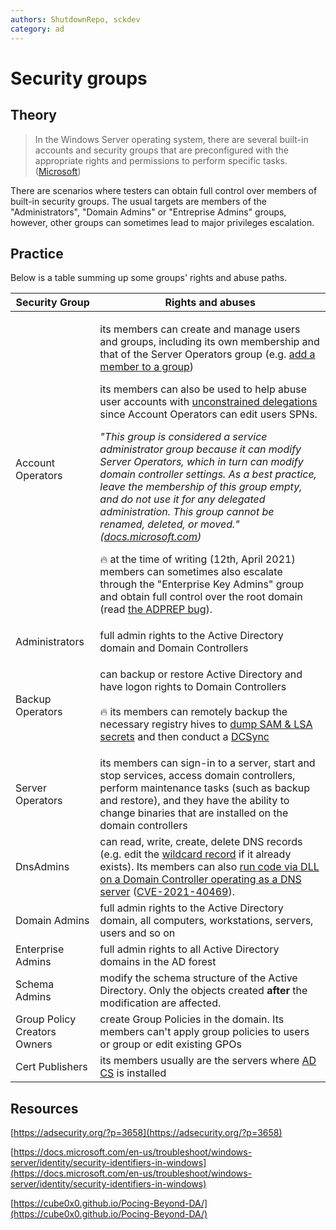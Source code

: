 ```yaml
---
authors: ShutdownRepo, sckdev
category: ad
---
```


# Security groups

## Theory

> In the Windows Server operating system, there are several built-in accounts and security groups that are preconfigured with the appropriate rights and permissions to perform specific tasks. ([Microsoft](https://docs.microsoft.com/en-us/previous-versions/windows/it-pro/windows-server-2012-R2-and-2012/dn579255(v=ws.11)?redirectedfrom=MSDN))

There are scenarios where testers can obtain full control over members of built-in security groups. The usual targets are members of the "Administrators", "Domain Admins" or "Entreprise Admins" groups, however, other groups can sometimes lead to major privileges escalation.

## Practice

Below is a table summing up some groups' rights and abuse paths.

| Security Group               | Rights and abuses                                                                                                                                                                                                                                                                                                                                                                                                                                                                                                                                                                                                                                                                                                                                                                                                                                                                                                                                                                                                                                                                                                                                                                                                                                                                                           |
| ---------------------------- | ----------------------------------------------------------------------------------------------------------------------------------------------------------------------------------------------------------------------------------------------------------------------------------------------------------------------------------------------------------------------------------------------------------------------------------------------------------------------------------------------------------------------------------------------------------------------------------------------------------------------------------------------------------------------------------------------------------------------------------------------------------------------------------------------------------------------------------------------------------------------------------------------------------------------------------------------------------------------------------------------------------------------------------------------------------------------------------------------------------------------------------------------------------------------------------------------------------------------------------------------------------------------------------------------------------- |
| Account Operators            | <p>its members can create and manage users and groups, including its own membership and that of the Server Operators group (e.g. <a href="../dacl/addmember">add a member to a group</a>)</p><p></p><p>its members can also be used to help abuse user accounts with <a href="../kerberos/delegations/#unconstrained-delegations">unconstrained delegations</a> since Account Operators can edit users SPNs.</p><p></p><p><em>"This group is considered a service administrator group because it can modify Server Operators, which in turn can modify domain controller settings. As a best practice, leave the membership of this group empty, and do not use it for any delegated administration. This group cannot be renamed, deleted, or moved." (</em><a href="https://docs.microsoft.com/en-us/windows/security/identity-protection/access-control/active-directory-security-groups"><em>docs.microsoft.com</em></a><em>)</em></p><p></p><p><span data-gb-custom-inline data-tag="emoji" data-code="1f525">🔥</span> at the time of writing (12th, April 2021) members can sometimes also escalate through the "Enterprise Key Admins" group and obtain full control over the root domain (read <a href="https://secureidentity.se/adprep-bug-in-windows-server-2016/">the ADPREP bug</a>). </p> |
| Administrators               | full admin rights to the Active Directory domain and Domain Controllers                                                                                                                                                                                                                                                                                                                                                                                                                                                                                                                                                                                                                                                                                                                                                                                                                                                                                                                                                                                                                                                                                                                                                                                                                                     |
| Backup Operators             | <p>can backup or restore Active Directory and have logon rights to Domain Controllers<br><br><span data-gb-custom-inline data-tag="emoji" data-code="1f525">🔥</span> its members can remotely backup the necessary registry hives to <a href="../credentials/dumping/sam-and-lsa-secrets">dump SAM &#x26; LSA secrets</a> and then conduct a <a href="../credentials/dumping/dcsync">DCSync</a></p>                                                                                                                                                                                                                                                                                                                                                                                                                                                                                                                                                                                                                                                                                                                                                                                                                                                                                                                               |
| Server Operators             | its members can sign-in to a server, start and stop services, access domain controllers, perform maintenance tasks (such as backup and restore), and they have the ability to change binaries that are installed on the domain controllers                                                                                                                                                                                                                                                                                                                                                                                                                                                                                                                                                                                                                                                                                                                                                                                                                                                                                                                                                                                                                                                                  |
| DnsAdmins                    | can read, write, create, delete DNS records (e.g. edit the [wildcard record](../mitm-and-coerced-authentications/adidns-spoofing#manual-record-manipulation) if it already exists). Its members can also [run code via DLL on a Domain Controller operating as a DNS server](https://medium.com/@esnesenon/feature-not-bug-dnsadmin-to-dc-compromise-in-one-line-a0f779b8dc83) ([CVE-2021-40469](https://msrc.microsoft.com/update-guide/vulnerability/CVE-2021-40469)).                                                                                                                                                                                                                                                                                                                                                                                                                                                                                                                                                                                                                                                                                                                                                                                                                                                                                                  |
| Domain Admins                | full admin rights to the Active Directory domain, all computers, workstations, servers, users and so on                                                                                                                                                                                                                                                                                                                                                                                                                                                                                                                                                                                                                                                                                                                                                                                                                                                                                                                                                                                                                                                                                                                                                                                                     |
| Enterprise Admins            | full admin rights to all Active Directory domains in the AD forest                                                                                                                                                                                                                                                                                                                                                                                                                                                                                                                                                                                                                                                                                                                                                                                                                                                                                                                                                                                                                                                                                                                                                                                                                                          |
| Schema Admins                | modify the schema structure of the Active Directory. Only the objects created **after** the modification are affected.                                                                                                                                                                                                                                                                                                                                                                                                                                                                                                                                                                                                                                                                                                                                                                                                                                                                                                                                                                                                                                                                                                                                                                                      |
| Group Policy Creators Owners | create Group Policies in the domain. Its members can't apply group policies to users or group or edit existing GPOs                                                                                                                                                                                                                                                                                                                                                                                                                                                                                                                                                                                                                                                                                                                                                                                                                                                                                                                                                                                                                                                                                                                                                                                         |
| Cert Publishers              | its members usually are the servers where [AD CS](../adcs/index) is installed                                                                                                                                                                                                                                                                                                                                                                                                                                                                                                                                                                                                                                                                                                                                                                                                                                                                                                                                                                                                                                                                                                                                                                                                                            |

## Resources

[https://adsecurity.org/?p=3658](https://adsecurity.org/?p=3658)

[https://docs.microsoft.com/en-us/troubleshoot/windows-server/identity/security-identifiers-in-windows](https://docs.microsoft.com/en-us/troubleshoot/windows-server/identity/security-identifiers-in-windows)

[https://cube0x0.github.io/Pocing-Beyond-DA/](https://cube0x0.github.io/Pocing-Beyond-DA/)